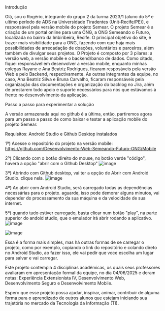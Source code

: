 Introdução

Olá, sou o Rogério, integrante do grupo 2 da turma 2023/1 (aluno do 5º e ultimo período de ADS na Universidade Tiradentes (Unit-Recife/PE)), e responsável pela versão mobile do projeto Semear.
O projeto Semear é a criação de um portal online para uma ONG, a ONG Semeando o Futuro, localizada no bairro da Imbiribeira, Recife.
O principal objetivo do site, é trazer mais visibilidade para a ONG, fazendo com que haja mais possibilidades de arrecadação de doações, voluntários e parceiros, além também de divulgar seus projetos.
O Projeto é composto por 3 pilares: a versão web, a versão mobile e o backend/banco de dados. Como citado, fiquei responsável em desenvolver a versão mobile, enquanto minhas colegas Rayane e Ana Beatriz Rodrigues, 
ficaram resposáveis pela versão Web e pelo Backend, respectivamente.
As outras integrantes da equipe, no caso, Ana Beatriz Silva e Bruna Carvalho, ficaram responsáveis pela organização das documentações e organização do backlog no Jira, além de prestarem todo apoio e 
suporte necessários para nós que estávamos à frente no desenvolvimento da aplicação.

Passo a passo para experimentar a solução

A versão armazenada aqui no github é a última, então, partiremos agora para um passo a passo de como baixar e testar a aplicação mobile do projeto Semear.

Requisitos: Android Studio e
            Github Desktop instalados

1º) Acesse o repositório do projeto na versão mobile: https://github.com/Desenvolvimento-Web-Semeando-Futuro-ONG/Mobile

2º) Clicando com o botão direito do mouse, no botão verde "código", haverá a opção "abrir com o Github Desktop"
![image](https://github.com/user-attachments/assets/bf6276e7-9755-4e34-b566-a55eade7f43e)

3º) Abrindo com Github desktop, vai ter a opção de Abrir com Android Studio. clique nela.
![image](https://github.com/user-attachments/assets/468e293e-bbaf-4606-a4a9-80e9779996e1)

4º) Ao abrir com Android Studio, será carregado todas as dependências necessárias para o projeto. aguarde, isso pode demorar alguns minutos, vai depender do processamento
da sua máquina e da velocidade de sua internet.

5º) quando tudo estiver carregado, basta clicar num botão "play", na parte superior do andoid studio, que o emulador irá abrir rodando a aplicativo.
![image](https://github.com/user-attachments/assets/5b84ba28-c765-4987-8045-bdcde5ac8a0e)

![image](https://github.com/user-attachments/assets/8d81ed57-7ab1-4911-bca3-7d3c80146272)


Essa é a forma mais simples, mas há outras formas de se carregar o projeto, como por exemplo, copiando o link do repositório e colando direto no Android Studio, ao fazer isso, 
ele vai pedir que voce escolha um lugar para salvar e vai carregar.

Este projeto contempla 4 disciplinas acadêmicas, os quais seus professores avaliaram em apresentação formal da equipe, no dia 04/06/2025 e deram notas: Experiência Extensionista IV, Desenvolvimento Web, Desenvolvimento Seguro
e Desenvolvimento Mobile.

Espero que esse projeto possa ajudar, inspirar, animar, contribuir de alguma forma para o aprendizado de outros alunos que estejam iniciando sua trajetória no mercado da Tecnologia da Informação (TI).
